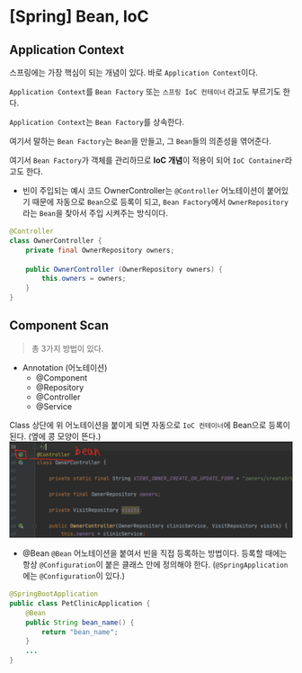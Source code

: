 # [Spring] Bean, IoC
## Application Context
스프링에는 가장 핵심이 되는 개념이 있다. 바로 `Application Context`이다.

`Application Context`를 `Bean Factory` 또는 `스프링 IoC 컨테이너` 라고도 부르기도 한다.

`Application Context`는 `Bean Factory`를 상속한다.

여기서 말하는 `Bean Factory`는 `Bean`을 만들고, 그 `Bean`들의 의존성을 엮어준다. 

여기서 `Bean Factory`가 객체를 관리하므로 **IoC 개념**이 적용이 되어 `IoC Container`라고도 한다.

* 빈이 주입되는 예시 코드
OwnerController는 `@Controller` 어노테이션이 붙어있기 때문에 자동으로 `Bean`으로 등록이 되고, `Bean Factory`에서 `OwnerRepository`라는 `Bean`을 찾아서 주입 시켜주는 방식이다.
``` java
@Controller
class OwnerController {
	private final OwnerRepository owners;

	public OwnerController (OwnerRepository owners) {
		this.owners = owners;
	}
}

```

## Component Scan
> 총 3가지 방법이 있다.

* Annotation (어노테이션)
	* @Component
	* @Repository
	* @Controller
	* @Service

Class 상단에 위 어노테이션을 붙이게 되면 자동으로 `IoC 컨테이너`에 Bean으로 등록이 된다.
(옆에 콩 모양이 뜬다.)
![image](../img/spring-bean-1.png)

* @Bean
`@Bean` 어노테이션을 붙여서 빈을 직접 등록하는 방법이다.
등록할 때에는 항상 `@Configuration`이 붙은 클래스 안에 정의해야 한다.
(`@SpringApplication`에는 `@Configuration`이 있다.)

```java
@SpringBootApplication
public class PetClinicApplication {
	@Bean
	public String bean_name() {
		return "bean_name";
	}
	...
}
```
